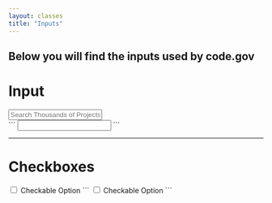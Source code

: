 ```yaml
---
layout: classes
title: "Inputs"
---
```


## Below you will find the inputs used by code.gov

# Input
<div class="banner">
  <input placeholder="Search Thousands of Projects...">
</div>
```
<input>
```

---

# Checkboxes
<input id="checkbox-1" type="checkbox">
<label for="checkbox-1">Checkable Option</label>
```
<input type="checkbox">
<label>Checkable Option</label>
```
